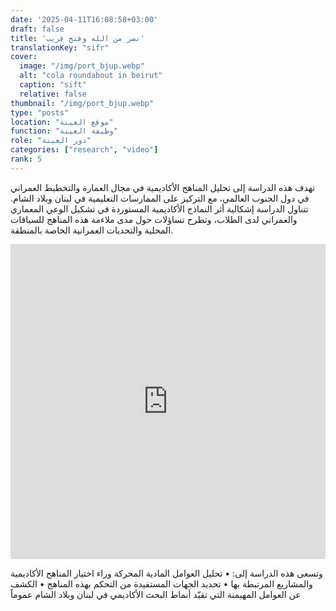 ```yaml
---
date: '2025-04-11T16:08:58+03:00'
draft: false
title: 'نصر من الله وفتح قريب'
translationKey: "sifr"
cover:
  image: "/img/port_bjup.webp"
  alt: "cola roundabout in beirut"
  caption: "sift"
  relative: false 
thumbnail: "/img/port_bjup.webp"
type: "posts"
location: "موقع العينة"
function: "وظيفة العينة"
role: "دور العينة"
categories: ["research", "video"]
rank: 5
---
```

تهدف هذه الدراسة إلى تحليل المناهج الأكاديمية في مجال العمارة والتخطيط العمراني في دول الجنوب العالمي، مع التركيز على الممارسات التعليمية في لبنان وبلاد الشام. تتناول الدراسة إشكالية أثر النماذج الأكاديمية المستوردة في تشكيل الوعي المعماري والعمراني لدى الطلاب، وتطرح تساؤلات حول مدى ملاءمة هذه المناهج للسياقات المحلية والتحديات العمرانية الخاصة بالمنطقة.

<div style="padding:100.00% 0 0 0;position:relative;"><iframe src="https://player.vimeo.com/video/1097833441?badge=0&autopause=0&player_id=0&app_id=58479/embed" allow="autoplay; fullscreen; picture-in-picture" allowfullscreen frameborder="0" style="position:absolute;top:0;left:0;width:100%;height:100%;"></iframe></div>


وتسعى هذه الدراسة إلى:
	•	تحليل العوامل المادية المحركة وراء اختيار المناهج الأكاديمية والمشاريع المرتبطة بها
	•	تحديد الجهات المستفيدة من التحكم بهذه المناهج
	•	الكشف عن العوامل المهيمنة التي تقيّد أنماط البحث الأكاديمي في لبنان وبلاد الشام عموماً